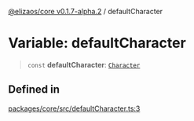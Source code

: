 [@elizaos/core v0.1.7-alpha.2](../index.md) / defaultCharacter

# Variable: defaultCharacter

> `const` **defaultCharacter**: [`Character`](../type-aliases/Character.md)

## Defined in

[packages/core/src/defaultCharacter.ts:3](https://github.com/elizaos/eliza/blob/main/packages/core/src/defaultCharacter.ts#L3)

